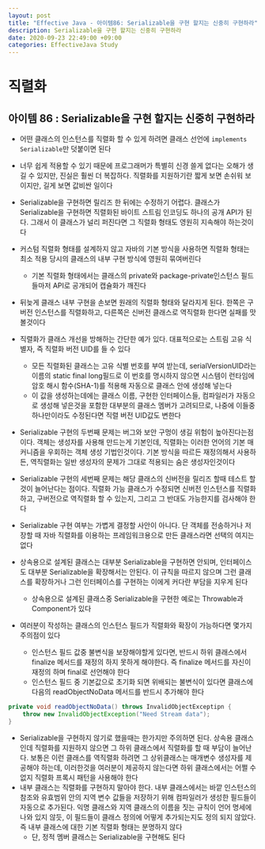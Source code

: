 ```yaml
---
layout: post
title: "Effective Java - 아이템86: Serializable을 구현 할지는 신중히 구현하라"
description: Serializable을 구현 할지는 신중히 구현하라
date: 2020-09-23 22:49:00 +09:00
categories: EffectiveJava Study
---
```



# 직렬화

## 아이템 86 : Serializable을 구현 할지는 신중히 구현하라

- 어떤 클래스의 인스턴스를 직렬화 할 수 있게 하려면 클래스 선언에 ```implements Serializable```만 덧붙이면 된다
- 너무 쉽게 적용할 수 있기 때문에 프로그래머가 특별히 신경 쓸게 없다는 오해가 생길 수 있지만, 진실은 훨씬 더 복잡하다. 직렬화를 지원하기란 짧게 보면 손쉬워 보이지만, 길게 보면 값비싼 일이다
- Serializable을 구현하면 릴리즈 한 뒤에는 수정하기 어렵다. 클래스가 Serializable을 구현하면 직렬화된 바이트 스트림 인코딩도 하나의 공개 API가 된다. 그래서 이 클래스가 널리 퍼진다면 그 직렬화 형태도 영원히 지속해야 하는것이다
- 커스텀 직렬화 형태를 설계하지 않고 자바의 기본 방식을 사용하면 직렬화 형태는 최소 적용 당시의 클래스의 내부 구현 방식에 영원히 묶여버린다
    * 기본 직렬화 형태에서는 클래스의 private와 package-private인스턴스 필드들마저 API로 공개되어 캡슐화가 깨진다

- 뒤늦게 클래스 내부 구현을 손보면 원래의 직렬화 형태와 달라지게 된다. 한쪽은 구버전 인스턴스를 직렬화하고, 다른쪽은 신버전 클래스로 역직렬화 한다면 실패를 맛볼것이다
- 직렬화가 클래스 개선을 방해하는 간단한 예가 있다. 대표적으로는 스트림 고유 식별자, 즉 직렬화 버전 UID를 들 수 있다
    * 모든 직렬화된 클래스는 고유 식별 번호를 부여 받는데, serialVersionUID라는 이름의 static final long필드로 이 번호를 명시하지 않으면 시스템이 런타임에 암호 해시 함수(SHA-1)를 적용해 자동으로 클래스 안에 생성해 넣는다
    * 이 값을 생성하는데에는 클래스 이름, 구현한 인터페이스들, 컴파일러가 자동으로 생성해 넣은것을 포함한 대부분의 클래스 멤버가 고려되므로, 나중에 이들중 하나만이라도 수정된다면 직렬 버전 UID값도 변한다

- Serializable 구현의 두번째 문제는 버그와 보안 구멍이 생길 위험이 높아진다는점이다. 객체는 생성자를 사용해 만드는게 기본인데, 직렬화는 이러한 언어의 기본 매커니즘을 우회하는 객체 생성 기법인것이다. 기본 방식을 따르든 재정의해서 사용하든, 역직렬화는 일반 생성자의 문제가 그대로 적용되는 숨은 생성자인것이다
- Serializable 구현의 세번째 문제는 해당 클래스의 신버전을 릴리즈 할때 테스트 할것이 늘어난다는 점이다. 직렬화 가능 클래스가 수정되면 신버전 인스턴스를 직렬화 하고, 구버전으로 역직렬화 할 수 있는지, 그리고 그 반대도 가능한지를 검사해야 한다
- Serializable 구현 여부는 가볍게 결정할 사안이 아니다. 단 객체를 전송하거나 저장할 때 자바 직렬화를 이용하는 프레임워크용으로 만든 클래스라면 선택의 여지는 없다
- 상속용으로 설계된 클래스는 대부분 Serializable을 구현하면 안되며, 인터페이스도 대부분 Serializable을 확장해서는 안된다. 이 규칙을 따르지 않으며 그런 클래스를 확장하거나 그런 인터페이스를 구현하는 이에게 커다란 부담을 지우게 된다
    * 상속용으로 설계된 클래스중 Serializable을 구현한 예로는 Throwable과 Component가 있다

- 여러분이 작성하는 클래스의 인스턴스 필드가 직렬화와 확장이 가능하다면 몇가지 주의점이 있다
    * 인스턴스 필드 값중 불변식을 보장해야할게 있다면, 반드시 하위 클래스에서 finalize 메서드를 재정의 하지 못하게 해야한다. 즉 finalize 메서드를 자신이 재정의 하며 final로 선언해야 한다
    * 인스턴스 필드 중 기본값으로 초기화 되면 위배되는 불변식이 있다면 클래스에 다음의 readObjectNoData 메서드를 반드시 추가해야 한다

```java
private void readObjectNoData() throws InvalidObjectExceptipn {
    throw new InvalidObjectException("Need Stream data");
}
```

- Serializable을 구현하지 않기로 했을때는 한가지만 주의하면 된다. 상속용 클래스인데 직렬화를 지원하지 않으면 그 하위 클래스에서 직렬화를 할 때 부담이 늘어난다. 보통은 이런 클래스를 역직렬화 하려면 그 상위클래스는 매개변수 생성자를 제공해야 하는데, 이러한것을 여러분이 제공하지 않는다면 하위 클래스에서는 어쩔 수 없지 직렬화 프록시 패턴을 사용해야 한다
- 내부 클래스는 직렬화를 구현하지 말아야 한다. 내부 클래스에서는 바깥 인스턴스의 참조와 유효범위 안의 지역 변수 값들을 저장하기 위해 컴파일러가 생성한 필드들이 자동으로 추가된다. 익명 클래스와 지역 클래스의 이름을 짓는 규칙이 언어 명세에 나와 있지 않듯, 이 필드들이 클래스 정의에 어떻게 추가되는지도 정의 되지 않았다. 즉 내부 클래스에 대한 기본 직렬화 형태는 분명하지 않다
    * 단, 정적 멤버 클래스는 Serializable을 구현해도 된다
